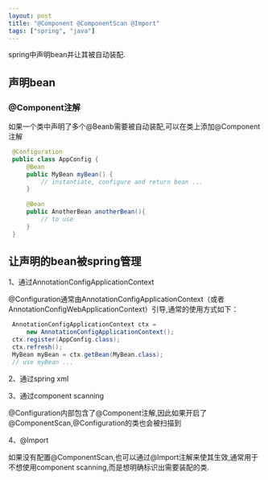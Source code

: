 ```yaml
---
layout: post
title: "@Component @ComponentScan @Import"
tags: ["spring", "java"]
---
```


spring中声明bean并让其被自动装配.


## 声明bean
### @Component注解

如果一个类中声明了多个@Beanb需要被自动装配,可以在类上添加@Component注解

```java
 @Configuration
 public class AppConfig {
     @Bean
     public MyBean myBean() {
         // instantiate, configure and return bean ...
     }
     
     @Bean
     public AnotherBean anotherBean(){
         // to use
     }
 }
```

## 让声明的bean被spring管理

1、通过AnnotationConfigApplicationContext

@Configuration通常由AnnotationConfigApplicationContext（或者AnnotationConfigWebApplicationContext）引导,通常的使用方式如下：

```java
 AnnotationConfigApplicationContext ctx =
     new AnnotationConfigApplicationContext();
 ctx.register(AppConfig.class);
 ctx.refresh();
 MyBean myBean = ctx.getBean(MyBean.class);
 // use myBean ...
```

2、通过spring <beans> xml 

3、通过component scanning

@Configuration内部包含了@Component注解,因此如果开启了@ComponentScan,@Configuration的类也会被扫描到

4、@Import

如果没有配置@ComponentScan,也可以通过@Import注解来使其生效,通常用于不想使用component scanning,而是想明确标识出需要装配的类.
